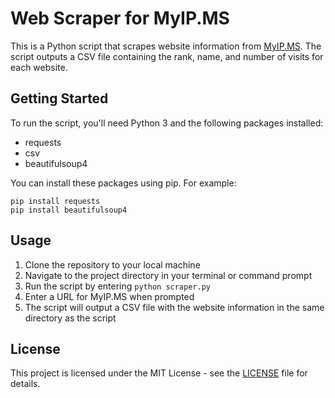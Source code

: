 # Web Scraper for MyIP.MS

This is a Python script that scrapes website information from [MyIP.MS](https://myip.ms/). The script outputs a CSV file containing the rank, name, and number of visits for each website.

## Getting Started

To run the script, you'll need Python 3 and the following packages installed:

- requests
- csv
- beautifulsoup4

You can install these packages using pip. For example:

```
pip install requests
pip install beautifulsoup4
```

## Usage

1. Clone the repository to your local machine
2. Navigate to the project directory in your terminal or command prompt
3. Run the script by entering `python scraper.py`
4. Enter a URL for MyIP.MS when prompted
5. The script will output a CSV file with the website information in the same directory as the script

## License

This project is licensed under the MIT License - see the [LICENSE](LICENSE) file for details.
